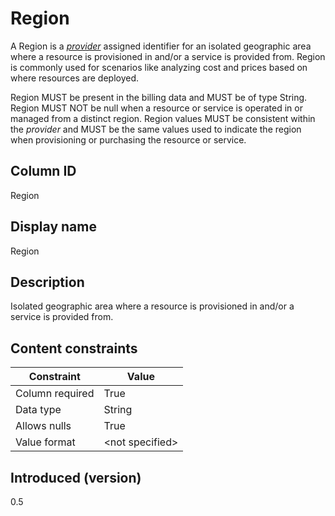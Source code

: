# Region

A Region is a [*provider*](#glossary:provider) assigned identifier for an isolated geographic area where a resource is provisioned in and/or a service is provided from. Region is commonly used for scenarios like analyzing cost and prices based on where resources are deployed.

Region MUST be present in the billing data and MUST be of type String. Region MUST NOT be null when a resource or service is operated in or managed from a distinct region. Region values MUST be consistent within the *provider* and MUST be the same values used to indicate the region when provisioning or purchasing the resource or service.

## Column ID

Region

## Display name

Region

## Description

Isolated geographic area where a resource is provisioned in and/or a service is provided from.

## Content constraints

| Constraint      | Value           |
|-----------------|-----------------|
| Column required | True            |
| Data type       | String          |
| Allows nulls    | True            |
| Value format    | \<not specified> |

## Introduced (version)

0.5

